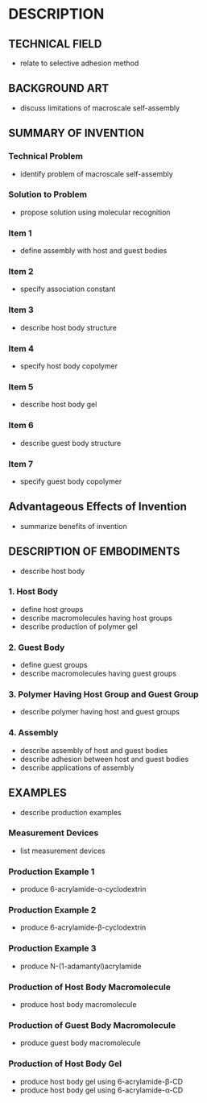 # DESCRIPTION

## TECHNICAL FIELD

- relate to selective adhesion method

## BACKGROUND ART

- discuss limitations of macroscale self-assembly

## SUMMARY OF INVENTION

### Technical Problem

- identify problem of macroscale self-assembly

### Solution to Problem

- propose solution using molecular recognition

### Item 1

- define assembly with host and guest bodies

### Item 2

- specify association constant

### Item 3

- describe host body structure

### Item 4

- specify host body copolymer

### Item 5

- describe host body gel

### Item 6

- describe guest body structure

### Item 7

- specify guest body copolymer

## Advantageous Effects of Invention

- summarize benefits of invention

## DESCRIPTION OF EMBODIMENTS

- describe host body

### 1. Host Body

- define host groups
- describe macromolecules having host groups
- describe production of polymer gel

### 2. Guest Body

- define guest groups
- describe macromolecules having guest groups

### 3. Polymer Having Host Group and Guest Group

- describe polymer having host and guest groups

### 4. Assembly

- describe assembly of host and guest bodies
- describe adhesion between host and guest bodies
- describe applications of assembly

## EXAMPLES

- describe production examples

### Measurement Devices

- list measurement devices

### Production Example 1

- produce 6-acrylamide-α-cyclodextrin

### Production Example 2

- produce 6-acrylamide-β-cyclodextrin

### Production Example 3

- produce N-(1-adamantyl)acrylamide

### Production of Host Body Macromolecule

- produce host body macromolecule

### Production of Guest Body Macromolecule

- produce guest body macromolecule

### Production of Host Body Gel

- produce host body gel using 6-acrylamide-β-CD
- produce host body gel using 6-acrylamide-α-CD

